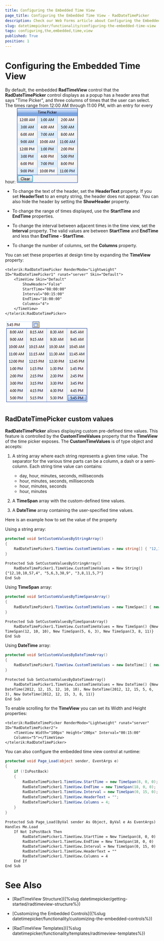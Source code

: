 ```yaml
---
title: Configuring the Embedded Time View
page_title: Configuring the Embedded Time View - RadDateTimePicker
description: Check our Web Forms article about Configuring the Embedded Time View.
slug: datetimepicker/functionality/configuring-the-embedded-time-view
tags: configuring,the,embedded,time,view
published: True
position: 1
---
```


# Configuring the Embedded Time View



By default, the embedded **RadTimeView** control that the **RadDateTimePicker** control displays as a popup has a header area that says "Time Picker", and three columns of times that the user can select. The times range from 12:00 AM through 11:00 PM, with an entry for every hour:
![RadTimeView](images/calendar_timeview.png)

* To change the text of the header, set the **HeaderText** property. If you set **HeaderText** to an empty string, the header does not appear. You can also hide the header by setting the **ShowHeader** property.

* To change the range of times displayed, use the **StartTime** and **EndTime** properties.

* To change the interval between adjacent times in the time view, set the **Interval** property. The valid values are between **StartTime** and **EndTime** and less than **EndTime - StartTime**.

* To change the number of columns, set the **Columns** property.

You can set these properties at design time by expanding the **TimeView** property:

````ASPNET
<telerik:RadDateTimePicker RenderMode="Lightweight" ID="RadDateTimePicker1" runat="server" Skin="Default">
    <TimeView Skin="Default"
        ShowHeader="False"
        StartTime="08:00:00"
        Interval="00:15:00"
        EndTime="18:00:00"
        Columns="4">
    </TimeView>
</telerik:RadDateTimePicker> 
````

![Customized time view](images/calendar_customizedtimeview.png)

## RadDateTimePicker custom values

**RadDateTimePicker** allows displaying custom pre-defined time values. This feature is controlled by the **CustomTimeValues** property that the **TimeView** of the time picker exposes. The **CustomTimeValues** is of type object and accepts:

1. A string array where each string represents a given time value. The separator for the various time parts can be a column, a dash or a semi-column. Each string time value can contains:
	* day, hour, minutes, seconds, milliseconds
	* hour, minutes, seconds, milliseconds
	* hour, minutes, seconds
	* hour, minutes

2. A **TimeSpan** array with the custom-defined time values.

3. A **DateTime** array containing the user-specified time values.

Here is an example how to set the value of the property

Using a string array:



````C#
protected void SetCustomValuesByStringArray()
{
    RadDateTimePicker1.TimeView.CustomTimeValues = new string[] { "12,10,10,57,4", "5,6,3,38,9", "3,8,11,5,7" };
}
````
````VB
Protected Sub SetCustomValuesByStringArray()
    RadDateTimePicker1.TimeView.CustomTimeValues = New String() {"12,10,10,57,4", "5,6,3,38,9", "3,8,11,5,7"}
End Sub
````



Using **TimeSpan** array:



````C#
protected void SetCustomValuesByTimeSpansArray()
{
    RadDateTimePicker1.TimeView.CustomTimeValues = new TimeSpan[] { new TimeSpan(12, 10, 10), new TimeSpan(5, 6, 3), new TimeSpan(3, 8, 11) };
}
````
````VB
Protected Sub SetCustomValuesByTimeSpansArray()
    RadDateTimePicker1.TimeView.CustomTimeValues = New TimeSpan() {New TimeSpan(12, 10, 10), New TimeSpan(5, 6, 3), New TimeSpan(3, 8, 11)}
End Sub
````



Using **DateTime** array:



````C#
protected void SetCustomValuesByDateTimeArray()
{
    RadDateTimePicker1.TimeView.CustomTimeValues = new DateTime[] { new DateTime(2012, 12, 15, 12, 10, 10), new DateTime(2012, 12, 15, 5, 6, 3), new DateTime(2012, 12, 15, 3, 8, 11) };
}
````
````VB
Protected Sub SetCustomValuesByDateTimeArray()
    RadDateTimePicker1.TimeView.CustomTimeValues = New DateTime() {New DateTime(2012, 12, 15, 12, 10, 10), New DateTime(2012, 12, 15, 5, 6, 3), New DateTime(2012, 12, 15, 3, 8, 11)}
End Sub
````


To enable scrolling for the **TimeView** you can set its Width and Height properties:

````ASPNET
<telerik:RadDateTimePicker RenderMode="Lightweight" runat="server" ID="RadDateTimePicker2">
    <TimeView Width="100px" Height="200px" Interval="00:15:00"
    Columns="5"></TimeView>
</telerik:RadDateTimePicker>
````



You can also configure the embedded time view control at runtime:



````C#
protected void Page_Load(object sender, EventArgs e)
{
    if (!IsPostBack)
    {
        RadDateTimePicker1.TimeView.StartTime = new TimeSpan(8, 0, 0);
        RadDateTimePicker1.TimeView.EndTime = new TimeSpan(18, 0, 0);
        RadDateTimePicker1.TimeView.Interval = new TimeSpan(0, 15, 0);
        RadDateTimePicker1.TimeView.HeaderText = "";
        RadDateTimePicker1.TimeView.Columns = 4;
    }
}
````
````VB
Protected Sub Page_Load(ByVal sender As Object, ByVal e As EventArgs) Handles Me.Load
    If Not IsPostBack Then
        RadDateTimePicker1.TimeView.StartTime = New TimeSpan(8, 0, 0)
        RadDateTimePicker1.TimeView.EndTime = New TimeSpan(18, 0, 0)
        RadDateTimePicker1.TimeView.Interval = New TimeSpan(0, 15, 0)
        RadDateTimePicker1.TimeView.HeaderText = ""
        RadDateTimePicker1.TimeView.Columns = 4
    End If
End Sub
````


# See Also

 * [RadTimeView Structure]({%slug datetimepicker/getting-started/radtimeview-structure%})

 * [Customizing the Embedded Controls]({%slug datetimepicker/functionality/customizing-the-embedded-controls%})

 * [RadTimeView Templates]({%slug datetimepicker/functionality/templates/radtimeview-templates%})
